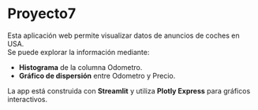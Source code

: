 # Proyecto7
Esta aplicación web permite visualizar datos de anuncios de coches en USA.  
Se puede explorar la información mediante:

- **Histograma** de la columna Odometro.
- **Gráfico de dispersión** entre Odometro y Precio.

La app está construida con **Streamlit** y utiliza **Plotly Express** para gráficos interactivos.